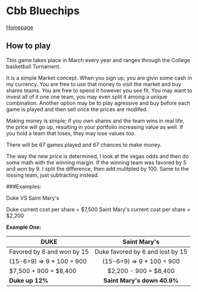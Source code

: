 # Cbb Bluechips
[Homepage](https://cbbbluechips.com/portfolio/ "Google's Homepage")

## How to play
This game takes place in March every year and ranges through the College basketball Turnament. 

It is a simple Market concept. When you sign up, you are givin some cash in my currency. You are free to use that money to visit the market and buy shares teams.  You are free to spend it however you see fit. You may want to invest all of it one one team, you may even split it among a unique combination. Another option may be to play agressive and buy before each game is played and then sell once the prices are modifed. 

Making money is simple; if you own shares and the team wins in real life, the price will go up, resulting in your portfolio increasing value as well. If you hold a team that loses, they may lose values too. 

There will be 67 games played and 67 chances to make money. 

The way the new price is determined, I look at the vegas odds and then do some math with the winning margin. If the winning team was favored by 5 and won by 9. I split the difference, then add mulitpled by 100. Same to the lossing team, just subtracting instead. 

###Examples:

Duke VS Saint Mary's

Duke current cost per share  = $7,500
Saint Mary's current cost per share  = $2,200

**Example One:**

| DUKE        | Saint Mary's       |
| ------------- |:-------------:|
| Favored by 6 and won by 15       | Duke favored by 6 and lost by 15   |
| (15-6=9) => 9 * 100 = 900        | (15-6=9) => 9 * 100 = 900      |
| $7,500 + 900 = $8,400            | $2,200 - 900 = $8,400      |  
| **Duke up 12%**                 | **Saint Mary's down 40.9%**     |  


